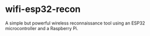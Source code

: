 # wifi-esp32-recon
A simple but powerful wireless reconnaissance tool using an ESP32 microcontroller and a Raspberry Pi.
